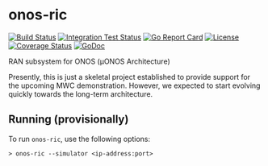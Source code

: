 # onos-ric
[![Build Status](https://travis-ci.org/onosproject/onos-ric.svg?branch=master)](https://travis-ci.org/onosproject/onos-ric)
[![Integration Test Status](https://img.shields.io/travis/onosproject/onos-config?label=Integration%20Tests&logo=Integration)](https://travis-ci.org/onosproject/onos-test)
[![Go Report Card](https://goreportcard.com/badge/github.com/onosproject/onos-ric)](https://goreportcard.com/report/github.com/onosproject/onos-ric)
[![License](https://img.shields.io/badge/License-Apache%202.0-blue.svg)](https://github.com/gojp/goreportcard/blob/master/LICENSE)
[![Coverage Status](https://img.shields.io/coveralls/github/onosproject/onos-ric/badge.svg)](https://coveralls.io/github/onosproject/onos-ric?branch=master)
[![GoDoc](https://godoc.org/github.com/onosproject/onos-ric?status.svg)](https://godoc.org/github.com/onosproject/onos-ric)

RAN subsystem for ONOS (µONOS Architecture)

Presently, this is just a skeletal project established to provide support for the upcoming MWC demonstration.
However, we expected to start evolving quickly towards the long-term architecture.

## Running (provisionally)
To run `onos-ric`, use the following options:

```
> onos-ric --simulator <ip-address:port>
```
